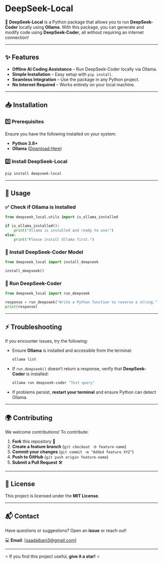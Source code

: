 # DeepSeek-Local

🚀 **DeepSeek-Local** is a Python package that allows you to run **DeepSeek-Coder** locally using **Ollama**. With this package, you can generate and modify code using **DeepSeek-Coder**, all without requiring an internet connection!

---

## ✨ Features
- **Offline AI Coding Assistance** – Run DeepSeek-Coder locally via Ollama.
- **Simple Installation** – Easy setup with `pip install`.
- **Seamless Integration** – Use the package in any Python project.
- **No Internet Required** – Works entirely on your local machine.

---

## 📥 Installation

### 1️⃣ Prerequisites
Ensure you have the following installed on your system:
- **Python 3.8+**
- **Ollama** ([Download Here](https://ollama.ai))

### 2️⃣ Install DeepSeek-Local
```bash
pip install deepseek-local
```

---

## 🚀 Usage

### ✅ Check if Ollama is Installed
```python
from deepseek_local.utils import is_ollama_installed

if is_ollama_installed():
    print("Ollama is installed and ready to use!")
else:
    print("Please install Ollama first.")
```

### 🔄 Install DeepSeek-Coder Model
```python
from deepseek_local import install_deepseek

install_deepseek()
```

### 🤖 Run DeepSeek-Coder
```python
from deepseek_local import run_deepseek

response = run_deepseek("Write a Python function to reverse a string.")
print(response)
```

---

## ⚡ Troubleshooting

If you encounter issues, try the following:
- Ensure **Ollama** is installed and accessible from the terminal:
  ```bash
  ollama list
  ```
- If `run_deepseek()` doesn’t return a response, verify that **DeepSeek-Coder** is installed:
  ```bash
  ollama run deepseek-coder "Test query"
  ```
- If problems persist, **restart your terminal** and ensure Python can detect Ollama.

---

## 🌍 Contributing
We welcome contributions! To contribute:
1. **Fork** this repository 🍴
2. **Create a feature branch** (`git checkout -b feature-name`)
3. **Commit your changes** (`git commit -m "Added feature XYZ"`)
4. **Push to GitHub** (`git push origin feature-name`)
5. **Submit a Pull Request** 🛠️

---

## 📄 License
This project is licensed under the **MIT License**.

---

## 📬 Contact
Have questions or suggestions? Open an **issue** or reach out!

💻 **Email**: [saadaibani3@gmail.com]

---

⭐ If you find this project useful, **give it a star!** ⭐


